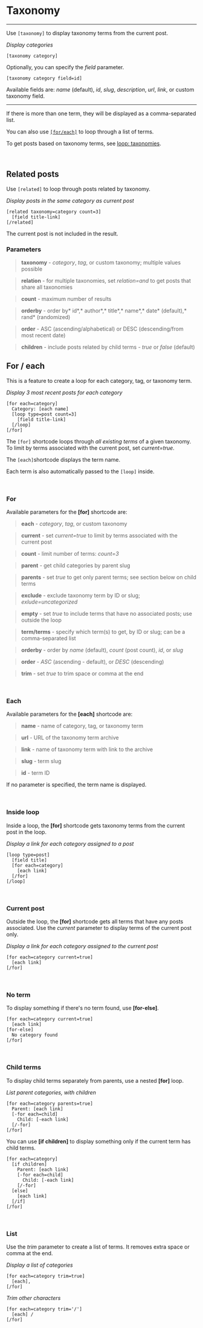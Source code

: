 
# Taxonomy

---


Use `[taxonomy]` to display taxonomy terms from the current post.

*Display categories*

~~~
[taxonomy category]
~~~

Optionally, you can specify the *field* parameter.

~~~
[taxonomy category field=id]
~~~

Available fields are: *name* (default), *id*, *slug*, *description*, *url*, *link*, or custom taxonomy field.

---

If there is more than one term, they will be displayed as a comma-separated list.

You can also use [`[for/each]`](#for--each) to loop through a list of terms.

To get posts based on taxonomy terms, see [loop: taxonomies](options-general.php?page=ccs_reference&tab=loop#taxonomies).

&nbsp;

## Related posts


Use `[related]` to loop through posts related by taxonomy.

*Display posts in the same category as current post*

~~~
[related taxonomy=category count=3]
  [field title-link]
[/related]
~~~

The current post is not included in the result.



### Parameters

> **taxonomy** - *category*, *tag*, or custom taxonomy; multiple values possible

> **relation** - for multiple taxonomies, set *relation=and* to get posts that share all taxonomies

> **count** - maximum number of results

> **orderby** - order by* id*,* author*,* title*,* name*,* date* (default),* rand* (randomized)

> **order** - ASC (ascending/alphabetical) or DESC (descending/from most recent date)

> **children** - include posts related by child terms - *true* or *false* (default)


## For / each


This is a feature to create a loop for each category, tag, or taxonomy term.

*Display 3 most recent posts for each category*

~~~
[for each=category]
  Category: [each name]
  [loop type=post count=3]
    [field title-link]
  [/loop]
[/for]
~~~

The `[for]` shortcode loops through *all existing terms* of a given taxonomy. To limit by terms associated with the current post, set *current=true*.

The `[each]`shortcode displays the term name.

Each term is also automatically passed to the `[loop]` inside.



&nbsp;

### For

Available parameters for the **[for]** shortcode are:


> **each** - *category*, *tag*, or custom taxonomy

> **current** - set *current=true* to limit by terms associated with the current post

> **count** - limit number of terms: *count=3*

> **parent** - get child categories by parent slug

> **parents** - set *true* to get only parent terms; see section below on child terms

> **exclude** - exclude taxonomy term by ID or slug; *exlude=uncategorized*

> **empty** - set *true* to include terms that have no associated posts; use outside the loop

> **term/terms** - specify which term(s) to get, by ID or slug; can be a comma-separated list

> **orderby** - order by *name* (default), *count* (post count), *id*, or *slug*

> **order** - *ASC* (ascending - default), or *DESC* (descending)

> **trim** - set *true* to trim space or comma at the end



&nbsp;

### Each

Available parameters for the **[each]** shortcode are:

> **name** - name of category, tag, or taxonomy term

> **url** - URL of the taxonomy term archive

> **link** - name of taxonomy term with link to the archive

> **slug** - term slug

> **id** - term ID

If no parameter is specified, the term name is displayed.


&nbsp;

### Inside loop

Inside a loop, the **[for]** shortcode gets taxonomy terms from the current post in the loop.

*Display a link for each category assigned to a post*

~~~
[loop type=post]
  [field title]
  [for each=category]
    [each link]
  [/for]
[/loop]
~~~



&nbsp;

### Current post

Outside the loop, the **[for]** shortcode gets all terms that have any posts associated. Use the *current* parameter to display terms of the current post only.

*Display a link for each category assigned to the current post*

~~~
[for each=category current=true]
  [each link]
[/for]

~~~


&nbsp;

### No term

To display something if there's no term found, use **[for-else]**.


~~~
[for each=category current=true]
  [each link]
[for-else]
  No category found
[/for]

~~~


&nbsp;

### Child terms

To display child terms separately from parents, use a nested **[for]** loop.

*List parent categories, with children*

~~~
[for each=category parents=true]
  Parent: [each link]
  [-for each=child]
    Child: [-each link]
  [/-for]
[/for]

~~~

You can use **[if children]** to display something only if the current term has child terms.

~~~
[for each=category]
  [if children]
    Parent: [each link]
    [-for each=child]
      Child: [-each link]
    [/-for]
  [else]
    [each link]
  [/if]
[/for]
~~~




&nbsp;

### List

Use the *trim* parameter to create a list of terms. It removes extra space or comma at the end.

*Display a list of categories*

~~~
[for each=category trim=true]
  [each],
[/for]
~~~

*Trim other characters*

~~~
[for each=category trim='/']
  [each] /
[/for]
~~~
